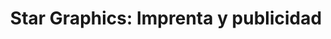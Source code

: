 ---
title: "Star Graphics: Imprenta y publicidad"
url: /almoloya-de-juarez-estado-de-mexico/star-graphics-imprenta-y-publicidad/
shop: copyshop
---